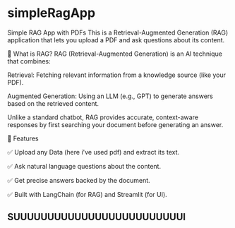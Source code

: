 # simpleRagApp

Simple RAG App with PDFs
This is a Retrieval-Augmented Generation (RAG) application that lets you upload a PDF and ask questions about its content.

📌 What is RAG?
RAG (Retrieval-Augmented Generation) is an AI technique that combines:

Retrieval: Fetching relevant information from a knowledge source (like your PDF).

Augmented Generation: Using an LLM (e.g., GPT) to generate answers based on the retrieved content.

Unlike a standard chatbot, RAG provides accurate, context-aware responses by first searching your document before generating an answer.

🚀 Features

✅ Upload any Data (here i've used pdf) and extract its text.

✅ Ask natural language questions about the content.

✅ Get precise answers backed by the document.

✅ Built with LangChain (for RAG) and Streamlit (for UI).

## SUUUUUUUUUUUUUUUUUUUUUUUUUI

